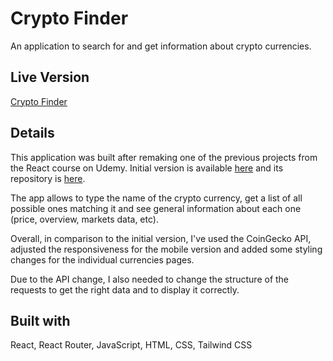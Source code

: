 # Crypto Finder

An application to search for and get information about crypto currencies.

## Live Version

[Crypto Finder](https://finder-app-tau.vercel.app/)

## Details

This application was built after remaking one of the previous projects from the React course on Udemy. Initial version is available [here](https://github-finder-chi-ten.vercel.app/) and its repository is [here](https://github.com/Dimterion/Github-finder).

The app allows to type the name of the crypto currency, get a list of all possible ones matching it and see general information about each one (price, overview, markets data, etc).

Overall, in comparison to the initial version, I've used the CoinGecko API, adjusted the responsiveness for the mobile version and added some styling changes for the individual currencies pages.

Due to the API change, I also needed to change the structure of the requests to get the right data and to display it correctly.

## Built with

React, React Router, JavaScript, HTML, CSS, Tailwind CSS

